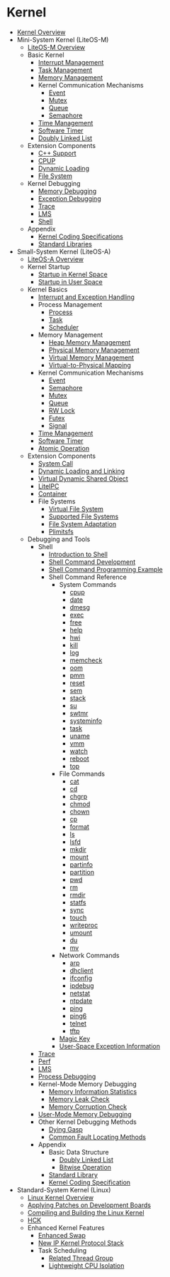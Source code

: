 # Kernel

- [Kernel Overview](kernel-overview.md)
- Mini-System Kernel (LiteOS-M)
  - [LiteOS-M Overview](kernel-mini-overview.md)
  - Basic Kernel
    - [Interrupt Management](kernel-mini-basic-interrupt.md)
    - [Task Management](kernel-mini-basic-task.md)
    - [Memory Management](kernel-mini-basic-memory.md)
    - Kernel Communication Mechanisms
      - [Event](kernel-mini-basic-ipc-event.md)
      - [Mutex](kernel-mini-basic-ipc-mutex.md)
      - [Queue](kernel-mini-basic-ipc-queue.md)
      - [Semaphore](kernel-mini-basic-ipc-sem.md)
    - [Time Management](kernel-mini-basic-time.md)
    - [Software Timer](kernel-mini-basic-soft.md)
    - [Doubly Linked List](kernel-mini-basic-list.md)
  - Extension Components
    - [C++ Support](kernel-mini-extend-support.md)
    - [CPUP](kernel-mini-extend-cpup.md)
    - [Dynamic Loading](kernel-mini-extend-dynamic-loading.md)
    - [File System](kernel-mini-extend-file.md)
  - Kernel Debugging
    - [Memory Debugging](kernel-mini-memory-debug.md)
    - [Exception Debugging](kernel-mini-memory-exception.md)
    - [Trace](kernel-mini-memory-trace.md)
    - [LMS](kernel-mini-memory-lms.md)
    - [Shell](kernel-mini-debug-shell.md)
  - Appendix
    - [Kernel Coding Specifications](kernel-mini-appx-code.md)
    - [Standard Libraries](kernel-mini-appx-lib.md)
- Small-System Kernel (LiteOS-A)
  - [LiteOS-A Overview](kernel-small-overview.md)
  - Kernel Startup
    - [Startup in Kernel Space](kernel-small-start-kernel.md)
    - [Startup in User Space](kernel-small-start-user.md)
  - Kernel Basics
    - [Interrupt and Exception Handling](kernel-small-basic-interrupt.md)
    - Process Management
      - [Process](kernel-small-basic-process-process.md)
      - [Task](kernel-small-basic-process-thread.md)
      - [Scheduler](kernel-small-basic-process-scheduler.md)
    - Memory Management
      - [Heap Memory Management](kernel-small-basic-memory-heap.md)
      - [Physical Memory Management](kernel-small-basic-memory-physical.md)
      - [Virtual Memory Management](kernel-small-basic-memory-virtual.md)
      - [Virtual-to-Physical Mapping](kernel-small-basic-inner-reflect.md)
    - Kernel Communication Mechanisms
      - [Event](kernel-small-basic-trans-event.md)
      - [Semaphore](kernel-small-basic-trans-semaphore.md)
      - [Mutex](kernel-small-basic-trans-mutex.md)
      - [Queue](kernel-small-basic-trans-queue.md)
      - [RW Lock](kernel-small-basic-trans-rwlock.md)
      - [Futex](kernel-small-basic-trans-user-mutex.md)
      - [Signal](kernel-small-basic-trans-user-signal.md)
    - [Time Management](kernel-small-basic-time.md)
    - [Software Timer](kernel-small-basic-softtimer.md)
    - [Atomic Operation](kernel-small-basic-atomic.md)
  - Extension Components
    - [System Call](kernel-small-bundles-system.md)
    - [Dynamic Loading and Linking](kernel-small-bundles-linking.md)
    - [Virtual Dynamic Shared Object](kernel-small-bundles-share.md)
    - [LiteIPC](kernel-small-bundles-ipc.md)
    - [Container](kernel-small-bundles-container.md)
    - File Systems
      - [Virtual File System](kernel-small-bundles-fs-virtual.md)
      - [Supported File Systems](kernel-small-bundles-fs-support.md)
      - [File System Adaptation](kernel-small-bundles-fs-new.md)
      - [Plimitsfs](kernel-small-plimits.md)
  - Debugging and Tools
    - Shell
      - [Introduction to Shell](kernel-small-debug-shell-overview.md)
      - [Shell Command Development](kernel-small-debug-shell-guide.md)
      - [Shell Command Programming Example](kernel-small-debug-shell-build.md)
      - Shell Command Reference
        - System Commands
          - [cpup](kernel-small-debug-shell-cmd-cpup.md)
          - [date](kernel-small-debug-shell-cmd-date.md)
          - [dmesg](kernel-small-debug-shell-cmd-dmesg.md)
          - [exec](kernel-small-debug-shell-cmd-exec.md)
          - [free](kernel-small-debug-shell-cmd-free.md)
          - [help](kernel-small-debug-shell-cmd-help.md)
          - [hwi](kernel-small-debug-shell-cmd-hwi.md)
          - [kill](kernel-small-debug-shell-cmd-kill.md)
          - [log](kernel-small-debug-shell-cmd-log.md)
          - [memcheck](kernel-small-debug-shell-cmd-memcheck.md)
          - [oom](kernel-small-debug-shell-cmd-oom.md)
          - [pmm](kernel-small-debug-shell-cmd-pmm.md)
          - [reset](kernel-small-debug-shell-cmd-reset.md)
          - [sem](kernel-small-debug-shell-cmd-sem.md)
          - [stack](kernel-small-debug-shell-cmd-stack.md)
          - [su](kernel-small-debug-shell-cmd-su.md)
          - [swtmr](kernel-small-debug-shell-cmd-swtmr.md)
          - [systeminfo](kernel-small-debug-shell-cmd-sysinfo.md)
          - [task](kernel-small-debug-shell-cmd-task.md)
          - [uname](kernel-small-debug-shell-cmd-uname.md)
          - [vmm](kernel-small-debug-shell-cmd-vmm.md)
          - [watch](kernel-small-debug-shell-cmd-watch.md)
          - [reboot](kernel-small-debug-shell-cmd-reboot.md)
          - [top](kernel-small-debug-shell-cmd-top.md)
        - File Commands
          - [cat](kernel-small-debug-shell-file-cat.md)
          - [cd](kernel-small-debug-shell-file-cd.md)
          - [chgrp](kernel-small-debug-shell-file-chgrp.md)
          - [chmod](kernel-small-debug-shell-file-chmod.md)
          - [chown](kernel-small-debug-shell-file-chown.md)
          - [cp](kernel-small-debug-shell-file-cp.md)
          - [format](kernel-small-debug-shell-file-format.md)
          - [ls](kernel-small-debug-shell-file-ls.md)
          - [lsfd](kernel-small-debug-shell-file-lsfd.md)
          - [mkdir](kernel-small-debug-shell-file-mkdir.md)
          - [mount](kernel-small-debug-shell-file-mount.md)
          - [partinfo](kernel-small-debug-shell-file-partinfo.md)
          - [partition](kernel-small-debug-shell-file-partition.md)
          - [pwd](kernel-small-debug-shell-file-pwd.md)
          - [rm](kernel-small-debug-shell-file-rm.md)
          - [rmdir](kernel-small-debug-shell-file-rmdir.md)
          - [statfs](kernel-small-debug-shell-file-statfs.md)
          - [sync](kernel-small-debug-shell-file-sync.md)
          - [touch](kernel-small-debug-shell-file-touch.md)
          - [writeproc](kernel-small-debug-shell-file-write.md)
          - [umount](kernel-small-debug-shell-file-umount.md)
          - [du](kernel-small-debug-shell-file-du.md)
          - [mv](kernel-small-debug-shell-file-mv.md)
        - Network Commands
          - [arp](kernel-small-debug-shell-net-arp.md)
          - [dhclient](kernel-small-debug-shell-net-dhclient.md)
          - [ifconfig](kernel-small-debug-shell-net-ifconfig.md)
          - [ipdebug](kernel-small-debug-shell-net-ipdebug.md)
          - [netstat](kernel-small-debug-shell-net-netstat.md)
          - [ntpdate](kernel-small-debug-shell-net-ntpdate.md)
          - [ping](kernel-small-debug-shell-net-ping.md)
          - [ping6](kernel-small-debug-shell-net-ping6.md)
          - [telnet](kernel-small-debug-shell-net-telnet.md)
          - [tftp](kernel-small-debug-shell-net-tftp.md)
        - [Magic Key](kernel-small-debug-shell-magickey.md)
        - [User-Space Exception Information](kernel-small-debug-shell-error.md)
    - [Trace](kernel-small-debug-trace.md)
    - [Perf](kernel-small-debug-perf.md)
    - [LMS](kernel-small-memory-lms.md)
    - [Process Debugging](kernel-small-debug-process-cpu.md)
    - Kernel-Mode Memory Debugging
      - [Memory Information Statistics](kernel-small-debug-memory-info.md)
      - [Memory Leak Check](kernel-small-debug-memory-leak.md)
      - [Memory Corruption Check](kernel-small-debug-memory-corrupt.md)
    - [User-Mode Memory Debugging](kernel-small-debug-user.md)
    - Other Kernel Debugging Methods
      - [Dying Gasp](kernel-small-debug-trace-other-lastwords.md)
      - [Common Fault Locating Methods](kernel-small-debug-trace-other-faqs.md)
    - Appendix
      - Basic Data Structure
        - [Doubly Linked List](kernel-small-apx-dll.md)
        - [Bitwise Operation](kernel-small-apx-bitwise.md)
      - [Standard Library](kernel-small-apx-library.md)
      - [Kernel Coding Specification](kernel-mini-appx-code.md)
- Standard-System Kernel (Linux)
  - [Linux Kernel Overview](kernel-standard-overview.md)
  - [Applying Patches on Development Boards](kernel-standard-patch.md)
  - [Compiling and Building the Linux Kernel](kernel-standard-build.md)
  - [HCK](kernel-standard-hck.md)
  - Enhanced Kernel Features
    - [Enhanced Swap](kernel-standard-mm-eswap.md)
    - [New IP Kernel Protocol Stack](kernel-standard-newip.md)
    - Task Scheduling
      - [Related Thread Group](kernel-standard-sched-rtg.md)
      - [Lightweight CPU Isolation](kernel-standard-sched-cpuisolation.md)
